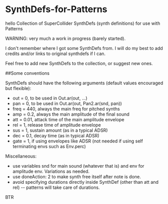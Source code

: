 SynthDefs-for-Patterns
======================
hello 
Collection of SuperCollider SynthDefs (synth definitions) for use with Patterns

WARNING: very much a work in progress (barely started).

I don't remember where I got some SynthDefs from. I will do my best to add credits and/or links to original synthdefs if I can.

Feel free to add new SynthDefs to the collection, or suggest new ones.

##Some conventions

SynthDefs should have the following arguments (default values encouraged but flexible):

* out = 0, to be used in Out.ar(out, ...)
* pan = 0, to be used in Out.ar(out, Pan2.ar(snd, pan))
* freq = 440, always the main freq for pitched synths
* amp = 0.2, always the main amplitude of the final sound
* att = 0.01, attack time of the main amplitude envelope
* rel = 1, release time of amplitude envelope
* sus = 1, sustain amount (as in a typical ADSR)
* dec = 0.1, decay time (as in typical ADSR)
* gate = 1, if using envelopes like ADSR (not needed if using self terminating envs such as Env.perc)

Miscellaneous:

* use variables snd for main sound (whatever that is) and env for amplitude env. Variations as needed.
* use doneAction: 2 to make synth free itself after note is done.
* avoid specifying durations directly inside SynthDef (other than att and rel) -- patterns will take care of durations.

BTR
